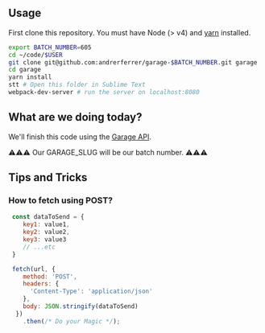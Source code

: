 ## Usage

First clone this repository. 
You must have Node (> v4) and [yarn](https://yarnpkg.com/lang/en/docs/install/) installed.

```bash
export BATCH_NUMBER=605
cd ~/code/$USER
git clone git@github.com:andrerferrer/garage-$BATCH_NUMBER.git garage
cd garage
yarn install
stt # Open this folder in Sublime Text
webpack-dev-server # run the server on localhost:8080
```

## What are we doing today?

We'll finish this code using the [Garage API](https://github.com/lewagon/garage-api#wagon---garage-api-).

⚠️⚠️⚠️
  Our GARAGE_SLUG will be our batch number.
⚠️⚠️⚠️

## Tips and Tricks

### How to fetch using POST?

```javascript
 const dataToSend = {
 	key1: value1,
 	key2: value2,
 	key3: value3
 	// ...etc
 }

 fetch(url, {
    method: 'POST',
    headers: {
      'Content-Type': 'application/json'
    },
    body: JSON.stringify(dataToSend)
  })
    .then(/* Do your Magic */);
```
